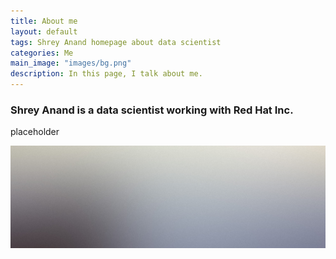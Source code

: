 ```yaml
---
title: About me
layout: default
tags: Shrey Anand homepage about data scientist
categories: Me
main_image: "images/bg.png"
description: In this page, I talk about me.
---
```



<!-- Any directory above _post will be read-in as a category. For example, if a post is at path movies/horror/_posts/2019-05-21-bride-of-chucky.markdown, then movies and horror are automatically registered as categories for that post. -->


### Shrey Anand is a data scientist working with Red Hat Inc.
placeholder

<span class="image main"><img src="images/pic11.jpg" alt="" /></span>
<!--
You can use HTML elements in Markdown, such as the comment element, and they won't
be affected by a markdown parser. However, if you create an HTML element in your
markdown file, you cannot use markdown syntax within that element's contents.
-->
